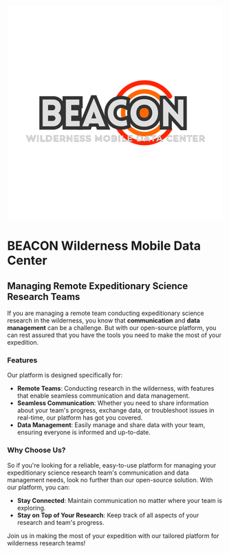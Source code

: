 <p align="center">
  <img src="/beacon-wmdc-logo.png" alt="Beacon Logo" />
</p>


# BEACON Wilderness Mobile Data Center

## Managing Remote Expeditionary Science Research Teams

If you are managing a remote team conducting expeditionary science research in the wilderness, you know that **communication** and **data management** can be a challenge. But with our open-source platform, you can rest assured that you have the tools you need to make the most of your expedition.

### Features

Our platform is designed specifically for:

- **Remote Teams**: Conducting research in the wilderness, with features that enable seamless communication and data management.
- **Seamless Communication**: Whether you need to share information about your team's progress, exchange data, or troubleshoot issues in real-time, our platform has got you covered.
- **Data Management**: Easily manage and share data with your team, ensuring everyone is informed and up-to-date.

### Why Choose Us?

So if you're looking for a reliable, easy-to-use platform for managing your expeditionary science research team's communication and data management needs, look no further than our open-source solution. With our platform, you can:

- **Stay Connected**: Maintain communication no matter where your team is exploring.
- **Stay on Top of Your Research**: Keep track of all aspects of your research and team's progress.

Join us in making the most of your expedition with our tailored platform for wilderness research teams!
